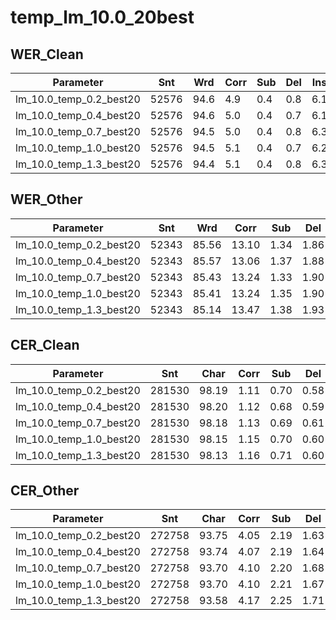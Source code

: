 # temp_lm_10.0_20best

## WER_Clean

| Parameter   | Snt   | Wrd   | Corr  | Sub  | Del  | Ins  | Err  | S.Err |
|-------------|-------|-------|-------|------|------|------|------|-------|
| lm_10.0_temp_0.2_best20 | 52576 | 94.6 | 4.9 | 0.4 | 0.8 | 6.1 | 55.0 |
| lm_10.0_temp_0.4_best20 | 52576 | 94.6 | 5.0 | 0.4 | 0.7 | 6.1 | 55.0 |
| lm_10.0_temp_0.7_best20 | 52576 | 94.5 | 5.0 | 0.4 | 0.8 | 6.3 | 55.8 |
| lm_10.0_temp_1.0_best20 | 52576 | 94.5 | 5.1 | 0.4 | 0.7 | 6.2 | 56.0 |
| lm_10.0_temp_1.3_best20 | 52576 | 94.4 | 5.1 | 0.4 | 0.8 | 6.3 | 56.5 |


## WER_Other

| Parameter   | Snt   | Wrd   | Corr  | Sub  | Del  | Ins  | Err  | S.Err |
|-------------|-------|-------|-------|------|------|------|------|-------|
| lm_10.0_temp_0.2_best20 | 52343 | 85.56 | 13.10 | 1.34 | 1.86 | 16.30 | 78.16 |
| lm_10.0_temp_0.4_best20 | 52343 | 85.57 | 13.06 | 1.37 | 1.88 | 16.31 | 78.43 |
| lm_10.0_temp_0.7_best20 | 52343 | 85.43 | 13.24 | 1.33 | 1.90 | 16.47 | 78.70 |
| lm_10.0_temp_1.0_best20 | 52343 | 85.41 | 13.24 | 1.35 | 1.90 | 16.49 | 78.80 |
| lm_10.0_temp_1.3_best20 | 52343 | 85.14 | 13.47 | 1.38 | 1.93 | 16.79 | 79.58 |


## CER_Clean

| Parameter   | Snt   | Char  | Corr  | Sub  | Del  | Ins  | Err  | S.Err |
|-------------|-------|-------|-------|------|------|------|------|-------|
| lm_10.0_temp_0.2_best20 | 281530 | 98.19 | 1.11 | 0.70 | 0.58 | 2.39 | 55.04 |
| lm_10.0_temp_0.4_best20 | 281530 | 98.20 | 1.12 | 0.68 | 0.59 | 2.39 | 55.00 |
| lm_10.0_temp_0.7_best20 | 281530 | 98.18 | 1.13 | 0.69 | 0.61 | 2.43 | 55.76 |
| lm_10.0_temp_1.0_best20 | 281530 | 98.15 | 1.15 | 0.70 | 0.60 | 2.45 | 55.95 |
| lm_10.0_temp_1.3_best20 | 281530 | 98.13 | 1.16 | 0.71 | 0.60 | 2.46 | 56.45 |


## CER_Other

| Parameter   | Snt   | Char  | Corr  | Sub  | Del  | Ins  | Err  | S.Err |
|-------------|-------|-------|-------|------|------|------|------|-------|
| lm_10.0_temp_0.2_best20 | 272758 | 93.75 | 4.05 | 2.19 | 1.63 | 7.88 | 78.16 |
| lm_10.0_temp_0.4_best20 | 272758 | 93.74 | 4.07 | 2.19 | 1.64 | 7.90 | 78.43 |
| lm_10.0_temp_0.7_best20 | 272758 | 93.70 | 4.10 | 2.20 | 1.68 | 7.98 | 78.70 |
| lm_10.0_temp_1.0_best20 | 272758 | 93.70 | 4.10 | 2.21 | 1.67 | 7.97 | 78.80 |
| lm_10.0_temp_1.3_best20 | 272758 | 93.58 | 4.17 | 2.25 | 1.71 | 8.13 | 79.58 |
